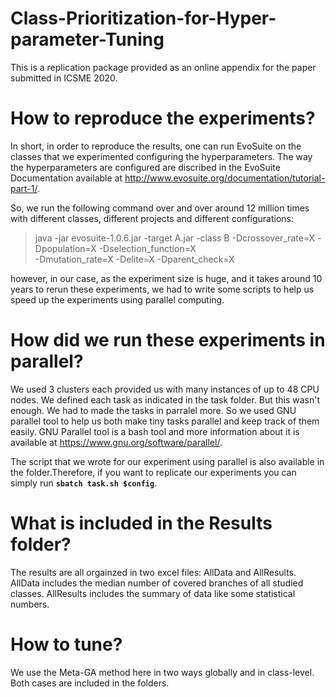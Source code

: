 # Class-Prioritization-for-Hyper-parameter-Tuning
This is a replication package provided as an online appendix for the paper submitted in ICSME 2020.

# How to reproduce the experiments?
In short, in order to reproduce the results, one can run EvoSuite on the classes that we experimented configuring the hyperparameters. The way the hyperparameters are configured are discribed in the EvoSuite Documentation available at http://www.evosuite.org/documentation/tutorial-part-1/.

So, we run the following command over and over around 12 million times with different classes, different projects and different configurations:

> java -jar evosuite-1.0.6.jar -target A.jar -class B -Dcrossover_rate=X -Dpopulation=X -Dselection_function=X    
>      -Dmutation_rate=X -Delite=X -Dparent_check=X

however, in our case, as the experiment size is huge, and it takes around 10 years to rerun these experiments, we had to write some scripts to help us speed up the experiments using parallel computing.

# How did we run these experiments in parallel?

We used 3 clusters each provided us with many instances of up to 48 CPU nodes. We defined each task as indicated in the task folder. But this wasn't enough. We had to made the tasks in parralel more. So we used GNU parallel tool to help us both make tiny tasks parallel and keep track of them easily. GNU Parallel tool is a bash tool and more information about it is available at https://www.gnu.org/software/parallel/.

The script that we wrote for our experiment using parallel is also available in the folder.Therefore, if you want to replicate our experiments you can simply run **`sbatch task.sh $config`**.

# What is included in the Results folder?
The results are all orgainzed in two excel files: AllData and AllResults.
AllData includes the median number of covered branches of all studied classes.
AllResults includes the summary of data like some statistical numbers.


# How to tune?
We use the Meta-GA method here in two ways globally and in class-level. Both cases are included in the folders.
